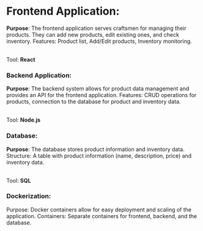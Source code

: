 # Frontend Application:

**Purpose**: The frontend application serves craftsmen for managing their products. They can add new products, edit existing ones, and check inventory.
Features: Product list, Add/Edit products, Inventory monitoring.
<p> </p>

  <br> Tool: **React**

### Backend Application:

**Purpose**: The backend system allows for product data management and provides an API for the frontend application.
Features: CRUD operations for products, connection to the database for product and inventory data.
<p> </p>

<br> Tool: **Node.js**

### Database:

**Purpose**: The database stores product information and inventory data.
Structure: A table with product information (name, description, price) and inventory data.
<p> </p> 

<br> Tool: **SQL**

### Dockerization:

Purpose: Docker containers allow for easy deployment and scaling of the application.
Containers: Separate containers for frontend, backend, and the database.
